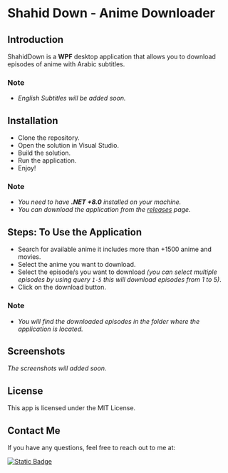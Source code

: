# Shahid Down - Anime Downloader

## Introduction

ShahidDown is a **WPF** desktop application that allows you to download episodes of anime with Arabic subtitles.

### Note

- *English Subtitles will be added soon.*

## Installation

- Clone the repository.
- Open the solution in Visual Studio.
- Build the solution.
- Run the application.
- Enjoy!

### Note
- *You need to have **.NET +8.0** installed on your machine.*
- *You can download the application from the [releases]() page.*

## Steps: To Use the Application

- Search for available anime it includes more than +1500 anime and movies.
- Select the anime you want to download.
- Select the episode/s you want to download *(you can select multiple episodes by using query `1-5` this will download episodes from 1 to 5)*.
- Click on the download button.

### Note

- *You will find the downloaded episodes in the folder where the application is located.*

## Screenshots
*The screenshots will added soon.*

## License

This app is licensed under the MIT License.

## Contact Me

If you have any questions, feel free to reach out to me at:

<a href="https://www.linkedin.com/in/getimad/" target="_blank">
  <img alt="Static Badge" src="https://img.shields.io/badge/LinkedIn-blue?style=for-the-badge&logo=linkedin">
</a>
